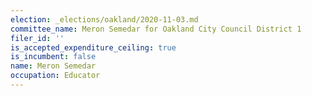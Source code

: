 ```yaml
---
election: _elections/oakland/2020-11-03.md
committee_name: Meron Semedar for Oakland City Council District 1
filer_id: ''
is_accepted_expenditure_ceiling: true
is_incumbent: false
name: Meron Semedar
occupation: Educator
---
```

